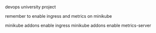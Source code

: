 devops university project

remember to enable ingress and metrics on minikube

minikube addons enable ingress
minikube addons enable metrics-server